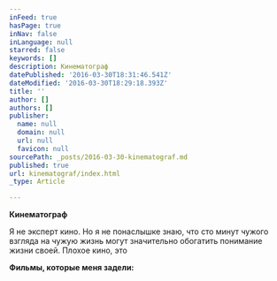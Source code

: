 ```yaml
---
inFeed: true
hasPage: true
inNav: false
inLanguage: null
starred: false
keywords: []
description: Кинематограф
datePublished: '2016-03-30T18:31:46.541Z'
dateModified: '2016-03-30T18:29:18.393Z'
title: ''
author: []
authors: []
publisher:
  name: null
  domain: null
  url: null
  favicon: null
sourcePath: _posts/2016-03-30-kinematograf.md
published: true
url: kinematograf/index.html
_type: Article

---
```

**Кинематограф**

Я не эксперт кино. Но я не понаслышке знаю, что сто минут чужого взгляда на чужую жизнь могут значительно обогатить понимание жизни своей. Плохое кино, это 

**Фильмы, которые меня задели:**